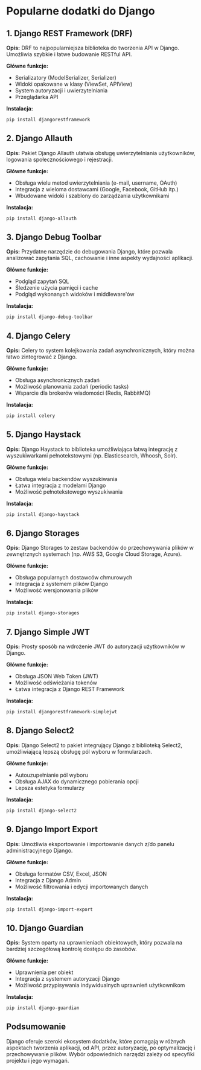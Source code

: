 # Popularne dodatki do Django

## 1. Django REST Framework (DRF)
**Opis:** DRF to najpopularniejsza biblioteka do tworzenia API w Django. Umożliwia szybkie i łatwe budowanie RESTful API.

**Główne funkcje:**
- Serializatory (ModelSerializer, Serializer)
- Widoki opakowane w klasy (ViewSet, APIView)
- System autoryzacji i uwierzytelniania
- Przeglądarka API

**Instalacja:**
```sh
pip install djangorestframework
```

## 2. Django Allauth
**Opis:** Pakiet Django Allauth ułatwia obsługę uwierzytelniania użytkowników, logowania społecznościowego i rejestracji.

**Główne funkcje:**
- Obsługa wielu metod uwierzytelniania (e-mail, username, OAuth)
- Integracja z wieloma dostawcami (Google, Facebook, GitHub itp.)
- Wbudowane widoki i szablony do zarządzania użytkownikami

**Instalacja:**
```sh
pip install django-allauth
```

## 3. Django Debug Toolbar
**Opis:** Przydatne narzędzie do debugowania Django, które pozwala analizować zapytania SQL, cachowanie i inne aspekty wydajności aplikacji.

**Główne funkcje:**
- Podgląd zapytań SQL
- Śledzenie użycia pamięci i cache
- Podgląd wykonanych widoków i middleware'ów

**Instalacja:**
```sh
pip install django-debug-toolbar
```

## 4. Django Celery
**Opis:** Celery to system kolejkowania zadań asynchronicznych, który można łatwo zintegrować z Django.

**Główne funkcje:**
- Obsługa asynchronicznych zadań
- Możliwość planowania zadań (periodic tasks)
- Wsparcie dla brokerów wiadomości (Redis, RabbitMQ)

**Instalacja:**
```sh
pip install celery
```

## 5. Django Haystack
**Opis:** Django Haystack to biblioteka umożliwiająca łatwą integrację z wyszukiwarkami pełnotekstowymi (np. Elasticsearch, Whoosh, Solr).

**Główne funkcje:**
- Obsługa wielu backendów wyszukiwania
- Łatwa integracja z modelami Django
- Możliwość pełnotekstowego wyszukiwania

**Instalacja:**
```sh
pip install django-haystack
```

## 6. Django Storages
**Opis:** Django Storages to zestaw backendów do przechowywania plików w zewnętrznych systemach (np. AWS S3, Google Cloud Storage, Azure).

**Główne funkcje:**
- Obsługa popularnych dostawców chmurowych
- Integracja z systemem plików Django
- Możliwość wersjonowania plików

**Instalacja:**
```sh
pip install django-storages
```

## 7. Django Simple JWT
**Opis:** Prosty sposób na wdrożenie JWT do autoryzacji użytkowników w Django.

**Główne funkcje:**
- Obsługa JSON Web Token (JWT)
- Możliwość odświeżania tokenów
- Łatwa integracja z Django REST Framework

**Instalacja:**
```sh
pip install djangorestframework-simplejwt
```

## 8. Django Select2
**Opis:** Django Select2 to pakiet integrujący Django z biblioteką Select2, umożliwiającą lepszą obsługę pól wyboru w formularzach.

**Główne funkcje:**
- Autouzupełnianie pól wyboru
- Obsługa AJAX do dynamicznego pobierania opcji
- Lepsza estetyka formularzy

**Instalacja:**
```sh
pip install django-select2
```

## 9. Django Import Export
**Opis:** Umożliwia eksportowanie i importowanie danych z/do panelu administracyjnego Django.

**Główne funkcje:**
- Obsługa formatów CSV, Excel, JSON
- Integracja z Django Admin
- Możliwość filtrowania i edycji importowanych danych

**Instalacja:**
```sh
pip install django-import-export
```

## 10. Django Guardian
**Opis:** System oparty na uprawnieniach obiektowych, który pozwala na bardziej szczegółową kontrolę dostępu do zasobów.

**Główne funkcje:**
- Uprawnienia per obiekt
- Integracja z systemem autoryzacji Django
- Możliwość przypisywania indywidualnych uprawnień użytkownikom

**Instalacja:**
```sh
pip install django-guardian
```

## Podsumowanie
Django oferuje szeroki ekosystem dodatków, które pomagają w różnych aspektach tworzenia aplikacji, od API, przez autoryzację, po optymalizację i przechowywanie plików. Wybór odpowiednich narzędzi zależy od specyfiki projektu i jego wymagań.


